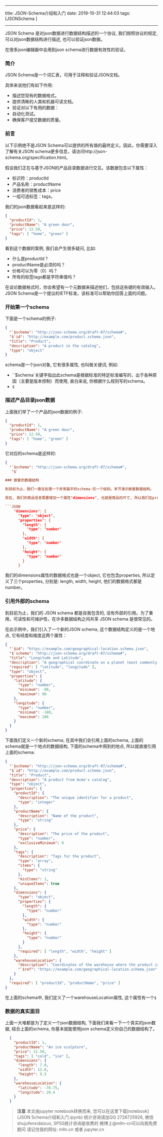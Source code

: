 
---

title: JSON-Schema介绍和入门
date: 2019-10-31 12:44:03
tags: [JSONSchema ]

---

JSON Schema 是对json数据进行数据结构描述的一个协议, 我们按照协议的规定, 可以对json数据结构进行描述, 也可以验证json数据。

在很多json编辑器中会用到json schema进行数据有效性的验证。

<!-- more -->

### 简介

JSON Schema是一个词汇表，可用于注释和验证JSON文档。

具体来说他们有如下作用:

- 描述您现有的数据格式。
- 提供清晰的人类和机器可读文档。
- 验证对以下有用的数据：
- 自动化测试。
- 确保客户提交数据的质量。



### 前言

以下示例绝不是JSON Schema可以提供的所有值的最终定义。因此，你需要深入了解有关JSON schema更多信息，请访问http://json-schema.org/specification.html。

假设我们正在与基于JSON的产品目录数据进行交互。该数据包含以下属性：

- 标识符：productId
- 产品名称：productName
- 消费者的销售成本：price
- 一组可选标签：tags。

我们的json数据看起来是这样的:

```json
{
  "productId": 1,
  "productName": "A green door",
  "price": 12.50,
  "tags": [ "home", "green" ]
}
```

看到这个数据的案例, 我们会产生很多疑问, 比如:

- 什么是productId？
- productName是必须的吗？
- 价格可以为零（0）吗？
- 所有的标签tags都是字符串值吗？

在谈论数据格式时，你会希望有一个元数据来描述他们，包括这些键的有效输入。 JSON Schema是一个提议的IETF标准，该标准可以帮助你回答上面的问题。



### 开始第一个schema

下面是一个schema的例子:

```json
{
  "`$schema": "http://json-schema.org/draft-07/schema#",
  "$`id": "http://example.com/product.schema.json",
  "title": "Product",
  "description": "A product in the catalog",
  "type": "object"
}
```


schema是一个json对象, 它有很多属性, 也叫做关键词, 例如:

- ``$schema`关键字指出此schema是根据标准的特定标准编写的，出于各种原因（主要是版本控制）而使用, 直白来说, 你根据什么规则写的schema。
- `$`

### 描述产品目录json数据

上面我们举了一个产品的json数据的例子:

```json
{
  "productId": 1,
  "productName": "A green door",
  "price": 12.50,
  "tags": [ "home", "green" ]
}
```

它对应的schema是这样的:

```json
{
  "`$schema": "http://json-schema.org/draft-07/schema#",
   "$`

### 嵌套的数据结构

到目前为止，我们一直在处理一个非常扁平的schema-仅一个级别。本节演示嵌套数据结构。

现在, 我们的商品信息需要增加一个属性"dimensions", 也就是商品的尺寸, 所以我们在properties中可以增加这样一个定义:

```JSON
    "dimensions": {
      "type": "object",
      "properties": {
        "length": {
          "type": "number"
        },
        "width": {
          "type": "number"
        },
        "height": {
          "type": "number"
        }
      }
```

我们的dimensions属性的数据格式也是一个object, 它也包含properties, 所以定义了三个properties, 分别是: length, width, height, 他们的数据格式都是number。

### 引用外部的schema

到目前为止，我们的 JSON schema 都是自我包含的, 没有外部的引用。为了重用，可读性和可维护性，在许多数据结构之间共享 JSON schema 是很常见的。

在此示例中，我们引入了一个新的JSON schema, 这个数据结构定义的是一个地点, 它有经度和维度这两个属性：

```JSON
{
  "`$id": "https://example.com/geographical-location.schema.json",
  "$`schema": "http://json-schema.org/draft-07/schema#",
  "title": "Longitude and Latitude",
  "description": "A geographical coordinate on a planet (most commonly Earth).",
  "required": [ "latitude", "longitude" ],
  "type": "object",
  "properties": {
    "latitude": {
      "type": "number",
      "minimum": -90,
      "maximum": 90
    },
    "longitude": {
      "type": "number",
      "minimum": -180,
      "maximum": 180
    }
  }
}
```


下面我们定义一个新的schema, 在其中我们会引用上面的schema, 上面的schema就是一个地点的数据结构, 下面的schema中用到的地点, 所以就直接引用上面的schema:

```JSON
{
  "`$schema": "http://json-schema.org/draft-07/schema#",
  "$`id": "http://example.com/product.schema.json",
  "title": "Product",
  "description": "A product from Acme's catalog",
  "type": "object",
  "properties": {
    "productId": {
      "description": "The unique identifier for a product",
      "type": "integer"
    },
    "productName": {
      "description": "Name of the product",
      "type": "string"
    },
    "price": {
      "description": "The price of the product",
      "type": "number",
      "exclusiveMinimum": 0
    },
    "tags": {
      "description": "Tags for the product",
      "type": "array",
      "items": {
        "type": "string"
      },
      "minItems": 1,
      "uniqueItems": true
    },
    "dimensions": {
      "type": "object",
      "properties": {
        "length": {
          "type": "number"
        },
        "width": {
          "type": "number"
        },
        "height": {
          "type": "number"
        }
      },
      "required": [ "length", "width", "height" ]
    },
    "warehouseLocation": {
      "description": "Coordinates of the warehouse where the product is located.",
      "`$ref": "https://example.com/geographical-location.schema.json"
    }
  },
  "required": [ "productId", "productName", "price" ]
}

```

在上面的schema中, 我们定义了一个warehouseLocation属性, 这个属性有一个`$`

### 数据的真实面目

上面一大堆都是为了定义一个json数据结构, 下面我们来看一下一个真实的json数据, 结合上面的schema, 你基本就能使用json schema定义你自己的数据结构了。

```json
  {
    "productId": 1,
    "productName": "An ice sculpture",
    "price": 12.50,
    "tags": [ "cold", "ice" ],
    "dimensions": {
      "length": 7.0,
      "width": 12.0,
      "height": 9.5
    },
    "warehouseLocation": {
      "latitude": -78.75,
      "longitude": 20.4
    }
  }
```


> **注意**
> 本文由jupyter notebook转换而来, 您可以在这里下载[notebook](JSON Schema介绍和入门.ipynb)
> 统计咨询请加QQ 2726725926, 微信 shujufenxidaizuo,  SPSS统计咨询是收费的
> 微博上@mlln-cn可以向我免费题问
> 请记住我的网址: mlln.cn 或者 jupyter.cn
